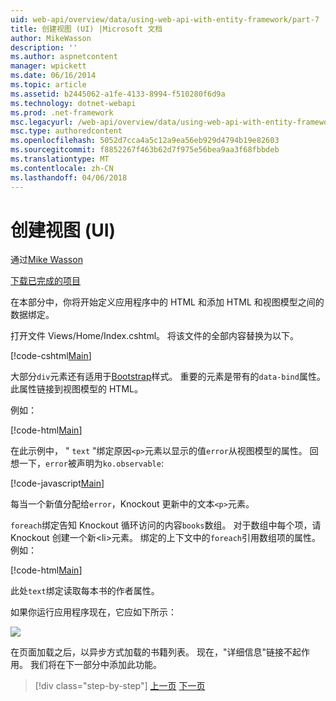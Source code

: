 ```yaml
---
uid: web-api/overview/data/using-web-api-with-entity-framework/part-7
title: 创建视图 (UI) |Microsoft 文档
author: MikeWasson
description: ''
ms.author: aspnetcontent
manager: wpickett
ms.date: 06/16/2014
ms.topic: article
ms.assetid: b2445062-a1fe-4133-8994-f510280f6d9a
ms.technology: dotnet-webapi
ms.prod: .net-framework
msc.legacyurl: /web-api/overview/data/using-web-api-with-entity-framework/part-7
msc.type: authoredcontent
ms.openlocfilehash: 5052d7cca4a5c12a9ea56eb929d4794b19e82603
ms.sourcegitcommit: f8852267f463b62d7f975e56bea9aa3f68fbbdeb
ms.translationtype: MT
ms.contentlocale: zh-CN
ms.lasthandoff: 04/06/2018
---
```

<a name="create-the-view-ui"></a>创建视图 (UI)
====================
通过[Mike Wasson](https://github.com/MikeWasson)

[下载已完成的项目](https://github.com/MikeWasson/BookService)

在本部分中，你将开始定义应用程序中的 HTML 和添加 HTML 和视图模型之间的数据绑定。

打开文件 Views/Home/Index.cshtml。 将该文件的全部内容替换为以下。

[!code-cshtml[Main](part-7/samples/sample1.cshtml)]

大部分`div`元素还有适用于[Bootstrap](http://getbootstrap.com/)样式。 重要的元素是带有的`data-bind`属性。 此属性链接到视图模型的 HTML。

例如：

[!code-html[Main](part-7/samples/sample2.html)]

在此示例中， &quot; `text` &quot;绑定原因`<p>`元素以显示的值`error`从视图模型的属性。 回想一下，`error`被声明为`ko.observable`:

[!code-javascript[Main](part-7/samples/sample3.js)]

每当一个新值分配给`error`，Knockout 更新中的文本`<p>`元素。

`foreach`绑定告知 Knockout 循环访问的内容`books`数组。 对于数组中每个项，请 Knockout 创建一个新&lt;li&gt;元素。 绑定的上下文中的`foreach`引用数组项的属性。 例如：

[!code-html[Main](part-7/samples/sample4.html)]

此处`text`绑定读取每本书的作者属性。

如果你运行应用程序现在，它应如下所示：

![](part-7/_static/image1.png)

在页面加载之后，以异步方式加载的书籍列表。 现在，&quot;详细信息&quot;链接不起作用。 我们将在下一部分中添加此功能。

> [!div class="step-by-step"]
> [上一页](part-6.md)
> [下一页](part-8.md)
